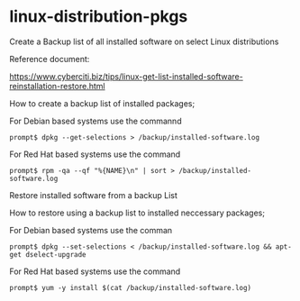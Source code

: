 # linux-distribution-pkgs
Create a Backup list of all installed software on select Linux distributions

Reference document: 

https://www.cyberciti.biz/tips/linux-get-list-installed-software-reinstallation-restore.html

How to create a backup list of installed packages;

For Debian based systems use the commannd 

    prompt$ dpkg --get-selections > /backup/installed-software.log

For Red Hat based systems use the command

    prompt$ rpm -qa --qf "%{NAME}\n" | sort > /backup/installed-software.log

Restore installed software from a backup List

How to restore using a backup list to installed neccessary packages;

For Debian based systems use the comman

    prompt$ dpkg --set-selections < /backup/installed-software.log && apt-get dselect-upgrade

For Red Hat based systems use the command

    prompt$ yum -y install $(cat /backup/installed-software.log)
